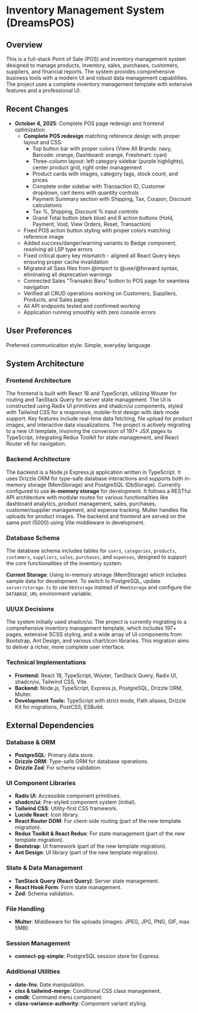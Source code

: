 # Inventory Management System (DreamsPOS)

## Overview
This is a full-stack Point of Sale (POS) and inventory management system designed to manage products, inventory, sales, purchases, customers, suppliers, and financial reports. The system provides comprehensive business tools with a modern UI and robust data management capabilities. The project uses a complete inventory management template with extensive features and a professional UI.

## Recent Changes
- **October 4, 2025**: Complete POS page redesign and frontend optimization
  - **Complete POS redesign** matching reference design with proper layout and CSS:
    - Top button bar with proper colors (View All Brands: navy, Barcode: orange, Dashboard: orange, Freshmart: cyan)
    - Three-column layout: left category sidebar (purple highlights), center product grid, right order management
    - Product cards with images, category tags, stock count, and prices
    - Complete order sidebar with Transaction ID, Customer dropdown, cart items with quantity controls
    - Payment Summary section with Shipping, Tax, Coupon, Discount calculations
    - Tax %, Shipping, Discount % input controls
    - Grand Total button (dark blue) and 6 action buttons (Hold, Payment, Void, View Orders, Reset, Transaction)
  - Fixed POS action button styling with proper colors matching reference image
  - Added success/danger/warning variants to Badge component, resolving all LSP type errors
  - Fixed critical query key mismatch - aligned all React Query keys ensuring proper cache invalidation
  - Migrated all Sass files from @import to @use/@forward syntax, eliminating all deprecation warnings
  - Connected Sales "Transaksi Baru" button to POS page for seamless navigation
  - Verified all CRUD operations working on Customers, Suppliers, Products, and Sales pages
  - All API endpoints tested and confirmed working
  - Application running smoothly with zero console errors

## User Preferences
Preferred communication style: Simple, everyday language.

## System Architecture

### Frontend Architecture
The frontend is built with React 18 and TypeScript, utilizing Wouter for routing and TanStack Query for server state management. The UI is constructed using Radix UI primitives and shadcn/ui components, styled with Tailwind CSS for a responsive, mobile-first design with dark mode support. Key features include real-time data fetching, file upload for product images, and interactive data visualizations. The project is actively migrating to a new UI template, involving the conversion of 197+ JSX pages to TypeScript, integrating Redux Toolkit for state management, and React Router v6 for navigation.

### Backend Architecture
The backend is a Node.js Express.js application written in TypeScript. It uses Drizzle ORM for type-safe database interactions and supports both in-memory storage (MemStorage) and PostgreSQL (DbStorage). Currently configured to use **in-memory storage** for development. It follows a RESTful API architecture with modular routes for various functionalities like dashboard analytics, product management, sales, purchases, customer/supplier management, and expense tracking. Multer handles file uploads for product images. The backend and frontend are served on the same port (5000) using Vite middleware in development.

### Database Schema
The database schema includes tables for `users`, `categories`, `products`, `customers`, `suppliers`, `sales`, `purchases`, and `expenses`, designed to support the core functionalities of the inventory system.

**Current Storage**: Using in-memory storage (MemStorage) which includes sample data for development. To switch to PostgreSQL, update `server/storage.ts` to use `DbStorage` instead of `MemStorage` and configure the `DATABASE_URL` environment variable.

### UI/UX Decisions
The system initially used shadcn/ui. The project is currently migrating to a comprehensive inventory management template, which includes 197+ pages, extensive SCSS styling, and a wide array of UI components from Bootstrap, Ant Design, and various chart/icon libraries. This migration aims to deliver a richer, more complete user interface.

### Technical Implementations
- **Frontend:** React 18, TypeScript, Wouter, TanStack Query, Radix UI, shadcn/ui, Tailwind CSS, Vite.
- **Backend:** Node.js, TypeScript, Express.js, PostgreSQL, Drizzle ORM, Multer.
- **Development Tools:** TypeScript with strict mode, Path aliases, Drizzle Kit for migrations, PostCSS, ESBuild.

## External Dependencies

### Database & ORM
- **PostgreSQL**: Primary data store.
- **Drizzle ORM**: Type-safe ORM for database operations.
- **Drizzle Zod**: For schema validation.

### UI Component Libraries
- **Radix UI**: Accessible component primitives.
- **shadcn/ui**: Pre-styled component system (initial).
- **Tailwind CSS**: Utility-first CSS framework.
- **Lucide React**: Icon library.
- **React Router DOM**: For client-side routing (part of the new template migration).
- **Redux Toolkit & React Redux**: For state management (part of the new template migration).
- **Bootstrap**: UI framework (part of the new template migration).
- **Ant Design**: UI library (part of the new template migration).

### State & Data Management
- **TanStack Query (React Query)**: Server state management.
- **React Hook Form**: Form state management.
- **Zod**: Schema validation.

### File Handling
- **Multer**: Middleware for file uploads (images: JPEG, JPG, PNG, GIF, max 5MB).

### Session Management
- **connect-pg-simple**: PostgreSQL session store for Express.

### Additional Utilities
- **date-fns**: Date manipulation.
- **clsx & tailwind-merge**: Conditional CSS class management.
- **cmdk**: Command menu component.
- **class-variance-authority**: Component variant styling.